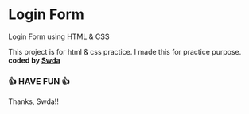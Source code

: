 # Login Form
 Login Form using HTML & CSS
 
This project is for html &amp; css practice. I made this for practice purpose.
<b>coded by [Swda](https://github.com/Supsource )</b>
### 👍 HAVE FUN 👍
Thanks, Swda!!
